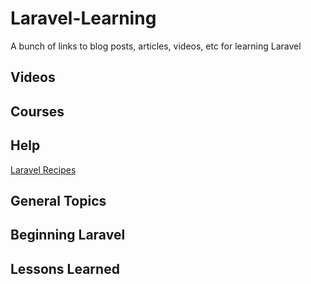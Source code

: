Laravel-Learning
================

A bunch of links to blog posts, articles, videos, etc for learning Laravel


Videos
------


Courses
-------


Help
----
<a href="http://laravel-recipes.com/">Laravel Recipes</a>

General Topics
--------------


Beginning Laravel
-----------------


Lessons Learned
---------------


